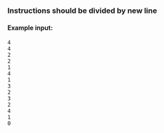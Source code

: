 ### Instructions should be divided by new line

#### Example input:
````
4 
4 
2
2
1
4
1
3
2
3
2
4
1
0
````